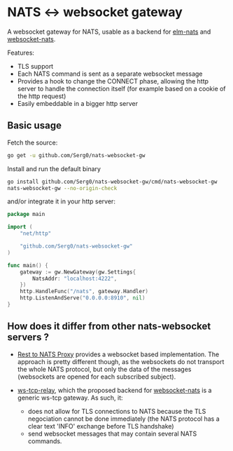 # NATS <-> websocket gateway

A websocket gateway for NATS, usable as a backend for
[elm-nats](https://github.com/Serg0/elm-nats) and
[websocket-nats](https://github.com/isobit/websocket-nats).

Features:

- TLS support
- Each NATS command is sent as a separate websocket message
- Provides a hook to change the CONNECT phase, allowing the http server to
  handle the connection itself (for example based on a cookie of the http request)
- Easily embeddable in a bigger http server

## Basic usage

Fetch the source:

```bash
go get -u github.com/Serg0/nats-websocket-gw
```

Install and run the default binary

```bash
go install github.com/Serg0/nats-websocket-gw/cmd/nats-websocket-gw
nats-websocket-gw --no-origin-check
```

and/or integrate it in your http server:

```go
package main

import (
	"net/http"

	"github.com/Serg0/nats-websocket-gw"
)

func main() {
	gateway := gw.NewGateway(gw.Settings{
		NatsAddr: "localhost:4222",
	})
	http.HandleFunc("/nats", gateway.Handler)
	http.ListenAndServe("0.0.0.0:8910", nil)
}
```

## How does it differ from other nats-websocket servers ?

- [Rest to NATS Proxy](https://github.com/sohlich/nats-proxy) provides a websocket
  based implementation. The approach is pretty different though, as the websockets
  do not transport the whole NATS protocol, but only the data of the messages
  (websockets are opened for each subscribed subject).

- [ws-tcp-relay](https://github.com/isobit/ws-tcp-relay), which the proposed
  backend for [websocket-nats](https://github.com/isobit/websocket-nats) is a generic
  ws-tcp gateway. As such, it:
  - does not allow for TLS connections to NATS because the TLS negociation
    cannot be done immediately (the NATS protocol has a clear text 'INFO' exchange
    before TLS handshake)
  - send websocket messages that may contain several NATS commands.
